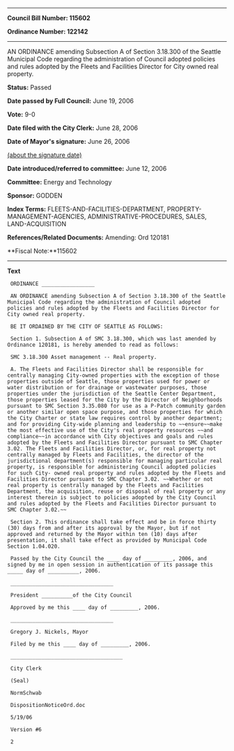 

********

**Council Bill Number: 115602**
   
**Ordinance Number: 122142**
********

 AN ORDINANCE amending Subsection A of Section 3.18.300 of the Seattle Municipal Code regarding the administration of Council adopted policies and rules adopted by the Fleets and Facilities Director for City owned real property.

**Status:** Passed
   
**Date passed by Full Council:** June 19, 2006
   
**Vote:** 9-0
   
**Date filed with the City Clerk:** June 28, 2006
   
**Date of Mayor's signature:** June 26, 2006
   
[(about the signature date)](/~public/approvaldate.htm)
   
   
   
**Date introduced/referred to committee:** June 12, 2006
   
**Committee:** Energy and Technology
   
**Sponsor:** GODDEN
   
   
**Index Terms:** FLEETS-AND-FACILITIES-DEPARTMENT, PROPERTY-MANAGEMENT-AGENCIES, ADMINISTRATIVE-PROCEDURES, SALES, LAND-ACQUISITION

**References/Related Documents:** Amending: Ord 120181

**Fiscal Note:**115602

********

**Text**
   
```
 ORDINANCE _________________

 AN ORDINANCE amending Subsection A of Section 3.18.300 of the Seattle Municipal Code regarding the administration of Council adopted policies and rules adopted by the Fleets and Facilities Director for City owned real property.

 BE IT ORDAINED BY THE CITY OF SEATTLE AS FOLLOWS:

 Section 1. Subsection A of SMC 3.18.300, which was last amended by Ordinance 120181, is hereby amended to read as follows:

 SMC 3.18.300 Asset management -- Real property.

 A. The Fleets and Facilities Director shall be responsible for centrally managing City-owned properties with the exception of those properties outside of Seattle, those properties used for power or water distribution or for drainage or wastewater purposes, those properties under the jurisdiction of the Seattle Center Department, those properties leased for the City by the Director of Neighborhoods pursuant to SMC Section 3.35.080 for use as a P-Patch community garden or another similar open space purpose, and those properties for which the City Charter or state law requires control by another department; and for providing City-wide planning and leadership to ~~ensure~~make the most effective use of the City's real property resources ~~and compliance~~in accordance with City objectives and goals and rules adopted by the Fleets and Facilities Director pursuant to SMC Chapter 3.02. The Fleets and Facilities Director, or, for real property not centrally managed by Fleets and Facilities, the director of the jurisdictional department(s) responsible for managing particular real property, is responsible for administering Council adopted policies for such City- owned real property and rules adopted by the Fleets and Facilities Director pursuant to SMC Chapter 3.02. ~~Whether or not real property is centrally managed by the Fleets and Facilities Department, the acquisition, reuse or disposal of real property or any interest therein is subject to policies adopted by the City Council and rules adopted by the Fleets and Facilities Director pursuant to SMC Chapter 3.02.~~

 Section 2. This ordinance shall take effect and be in force thirty (30) days from and after its approval by the Mayor, but if not approved and returned by the Mayor within ten (10) days after presentation, it shall take effect as provided by Municipal Code Section 1.04.020.

 Passed by the City Council the ____ day of _________, 2006, and signed by me in open session in authentication of its passage this _____ day of __________, 2006.

 _________________________________

 President __________of the City Council

 Approved by me this ____ day of _________, 2006.

 _________________________________

 Gregory J. Nickels, Mayor

 Filed by me this ____ day of _________, 2006.

 ____________________________________

 City Clerk

 (Seal)

 NormSchwab

 DispositionNoticeOrd.doc

 5/19/06

 Version #6

 2

```
